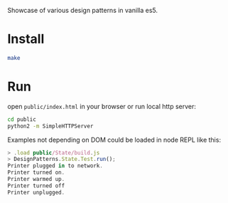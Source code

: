 Showcase of various design patterns in vanilla es5.

# Install
```bash
make
```

# Run
open `public/index.html` in your browser or run local http server:

```bash
cd public
python2 -m SimpleHTTPServer
```

Examples not depending on DOM could be loaded in node REPL like this:

```js
> .load public/State/build.js
> DesignPatterns.State.Test.run();
Printer plugged in to network.
Printer turned on.
Printer warmed up.
Printer turned off
Printer unplugged.
```